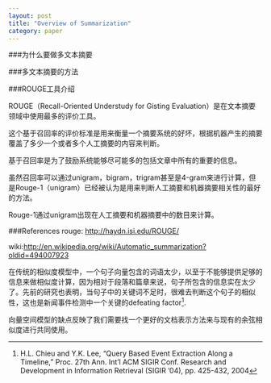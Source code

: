 ```yaml
---
layout: post
title: "Overview of Summarization"
category: paper
---
```


###为什么要做多文本摘要

###多文本摘要的方法

###ROUGE工具介绍

ROUGE（Recall-Oriented
Understudy for Gisting Evaluation）是在文本摘要领域中使用最多的评价工具。

这个基于召回率的评价标准是用来衡量一个摘要系统的好坏，根据机器产生的摘要覆盖了多少一个或者多个人工摘要的内容来判断。

基于召回率是为了鼓励系统能够尽可能多的包括文章中所有的重要的信息。

虽然召回率可以通过unigram，bigram，trigram甚至是4-gram来进行计算，但是Rouge-1（unigram）已经被认为是用来判断人工摘要和机器摘要相关性的最好的方法。

Rouge-1通过unigram出现在人工摘要和机器摘要中的数目来计算。

###References
rouge: http://haydn.isi.edu/ROUGE/

wiki:http://en.wikipedia.org/wiki/Automatic_summarization?oldid=494007923


在传统的相似度模型中，一个句子向量包含的词语太少，以至于不能够提供足够的信息来做相似度计算，因为相对于段落和篇章来说，句子所包含的信息实在太少了。先前的研究也表明，当句子中的关键词不足时，很难去判断这个句子的相似性，这也是新闻事件检测中一个关键的defeating factor[^2].

[^2]:H.L. Chieu and Y.K. Lee, “Query Based Event Extraction Along a Timeline,” Proc. 27th Ann. Int’l ACM SIGIR Conf. Research and Development in Information Retrieval (SIGIR ’04), pp. 425-432, 2004

向量空间模型的缺点反映了我们需要找一个更好的文档表示方法来与现有的余弦相似度进行共同使用。
























